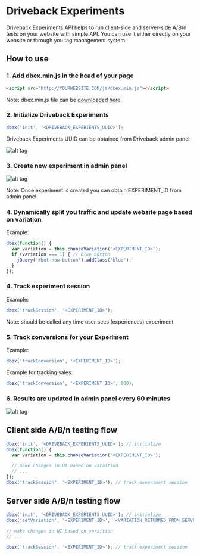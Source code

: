 # Driveback Experiments

Driveback Experiments API helps to run client-side and server-side A/B/n tests on your website with simple API. You can use it either directly on your website or through you tag management system.

## How to use

### 1. Add dbex.min.js in the head of your page

```html
<script src="http://YOURWEBSITE.COM/js/dbex.min.js"></script>
```
Note: dbex.min.js file can be [downloaded here](https://github.com/driveback/dbex-sdk/tree/master/dist).

### 2. Initialize Driveback Experiments

```js
dbex('init', '<DRIVEBACK_EXPERIENTS_UUID>');
```
Driveback Experiments UUID can be obtained from Driveback admin panel:

![alt tag](http://i.imgur.com/YpIPxrc.png)

### 3. Create new experiment in admin panel

![alt tag](http://i.imgur.com/Shvaj88.png)

Note: Once experiment is created you can obtain EXPERIMENT_ID from admin panel

### 4. Dynamically split you traffic and update website page based on variation

Example:

```js
dbex(function() {
  var variation = this.chooseVariation('<EXPERIMENT_ID>');
  if (variation === 1) { // blue button
    jQuery('#but-now-button').addClass('blue');
  }
});
```

### 4. Track experiment session

Example:

```js
dbex('trackSession', '<EXPERIMENT_ID>');
```

Note: should be called any time user sees (experiences) experiment

### 5. Track conversions for your Experiment

Example:

```js
dbex('trackConversion', '<EXPERIMENT_ID>');
```

Example for tracking sales:

```js
dbex('trackConversion', '<EXPERIMENT_ID>', 800);
```

### 6. Results are updated in admin panel every 60 minutes

![alt tag](http://i.imgur.com/btlfjyw.png)


## Client side A/B/n testing flow

```js
dbex('init', '<DRIVEBACK_EXPERIENTS_UUID>'); // initialize
dbex(function() {
  var variation = this.chooseVariation('<EXPERIMENT_ID>');

  // make changes in UI based on varaition
  // ...
});
dbex('trackSession', '<EXPERIMENT_ID>'); // track experiment session
```

## Server side A/B/n testing flow

```js
dbex('init', '<DRIVEBACK_EXPERIENTS_UUID>'); // initialize
dbex('setVariation', '<EXPERIMENT_ID>', '<VARIATION_RETURNED_FROM_SERVER>'); //0, 1, etc

// make changes in UI based on varaition
// ...

dbex('trackSession', '<EXPERIMENT_ID>'); // track experiment session
```
